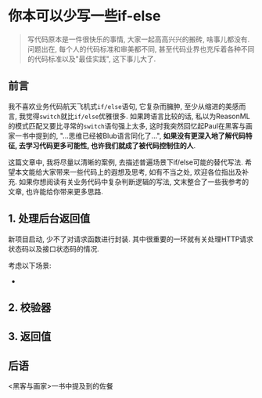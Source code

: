 # 你本可以少写一些if-else

> 写代码原本是一件很快乐的事情, 大家一起高高兴兴的搬砖, 啥事儿都没有. 问题出在, 每个人的代码标准和审美都不同, 甚至代码业界也充斥着各种不同的代码标准以及"最佳实践", 这下事儿大了.

## 前言

我不喜欢业务代码航天飞机式`if/else`语句, 它复杂而臃肿, 至少从缩进的美感而言, 我觉得`switch`就比`if/else`优雅很多. 如果跨语言比较的话, 私以为ReasonML的模式匹配又要比寻常的`switch`语句强上太多, 这时我突然回忆起Paul在黑客与画家一书中提到的, "...思维已经被Blub语言同化了...", **如果没有更深入地了解代码特征, 去学习代码更多可能性, 也许我们就成了被代码控制住的人**.

这篇文章中, 我将尽量以清晰的案例, 去描述普遍场景下if/else可能的替代写法. 希望本文能给大家带来一些代码上的遐想及思考, 如有不当之处, 欢迎各位指出及补充. 如果你想阅读有关业务代码中复杂判断逻辑的写法, 文末整合了一些我参考的文章, 也许能给你带来更多思路.

## 1. 处理后台返回值

新项目启动, 少不了对请求函数进行封装. 其中很重要的一环就有关处理HTTP请求状态码以及接口状态码的情况. 

考虑以下场景:

- 

## 2. 校验器

## 3. 返回值

## 后语

<黑客与画家>一书中提及到的佐餐